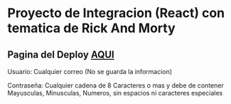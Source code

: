 # Proyecto de Integracion (React) con tematica de Rick And Morty

## Pagina del Deploy [AQUI](https://ricardogt0.netlify.app/)

Usuario: Cualquier correo (No se guarda la informacion)

Contraseña: Cualquier cadena de 8 Caracteres o mas y debe de contener Mayusculas, Minusculas, Numeros, sin espacios ni caracteres especiales
